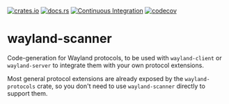 [![crates.io](http://meritbadge.herokuapp.com/wayland-scanner)](https://crates.io/crates/wayland-scanner)
[![docs.rs](https://docs.rs/wayland-scanner/badge.svg)](https://docs.rs/wayland-scanner)
[![Continuous Integration](https://github.com/Smithay/wayland-rs/workflows/Continuous%20Integration/badge.svg)](https://github.com/Smithay/wayland-rs/actions?query=workflow%3A%22Continuous+Integration%22)
[![codecov](https://codecov.io/gh/Smithay/wayland-rs/branch/master/graph/badge.svg)](https://codecov.io/gh/Smithay/wayland-rs)

# wayland-scanner

Code-generation for Wayland protocols, to be used with `wayland-client` or `wayland-server`
to integrate them with your own protocol extensions.

Most general protocol extensions are already exposed by the `wayland-protocols` crate, so you
don't need to use `wayland-scanner` directly to support them.